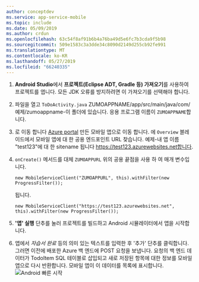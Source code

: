 ```yaml
---
author: conceptdev
ms.service: app-service-mobile
ms.topic: include
ms.date: 05/09/2019
ms.author: crdun
ms.openlocfilehash: 63c54f8af91b6b4a76ba49d5e6fc7b3cda9f5b98
ms.sourcegitcommit: 509e1583c3a3dde34c8090d2149d255cb92fe991
ms.translationtype: MT
ms.contentlocale: ko-KR
ms.lasthandoff: 05/27/2019
ms.locfileid: "66240335"
---
```

1. **Android Studio**에서 **프로젝트(Eclipse ADT, Gradle 등) 가져오기**를 사용하여 프로젝트를 엽니다. 모든 JDK 오류를 방지하려면 이 가져오기를 선택해야 합니다.

2. 파일을 열고 `ToDoActivity.java` ZUMOAPPNAME/app/src/main/java/com/예제/zumoappname-이 폴더에 있습니다. 응용 프로그램 이름이 `ZUMOAPPNAME`합니다.

3. 로 이동 합니다 [Azure portal](https://portal.azure.com/) 만든 모바일 앱으로 이동 합니다. 에 `Overview` 블레이드에서 모바일 앱에 대 한 공용 엔드포인트 URL 찾습니다. 예제-내 앱 이름 "test123"에 대 한 sitename 됩니다 https://test123.azurewebsites.net합니다.

4. `onCreate()` 메서드를 대체 `ZUMOAPPURL` 위의 공용 끝점을 사용 하 여 매개 변수입니다.
    
    `new MobileServiceClient("ZUMOAPPURL", this).withFilter(new ProgressFilter());` 
    
    됩니다.
    
    `new MobileServiceClient("https://test123.azurewebsites.net", this).withFilter(new ProgressFilter());`
    
5. **'앱' 실행** 단추를 눌러 프로젝트를 빌드하고 Android 시뮬레이터에서 앱을 시작합니다.

4. 앱에서 *자습서 완료* 등의 의미 있는 텍스트를 입력한 후 '추가' 단추를 클릭합니다. 그러면 이전에 배포한 Azure 백 엔드에 POST 요청을 보냅니다. 요청의 백 엔드 데이터가 TodoItem SQL 테이블로 삽입되고 새로 저장된 항목에 대한 정보를 모바일 앱으로 다시 반환합니다. 모바일 앱이 이 데이터를 목록에 표시합니다.
    ![Android 빠른 시작](./media/app-service-mobile-android-quickstart/mobile-quickstart-startup-android.png)